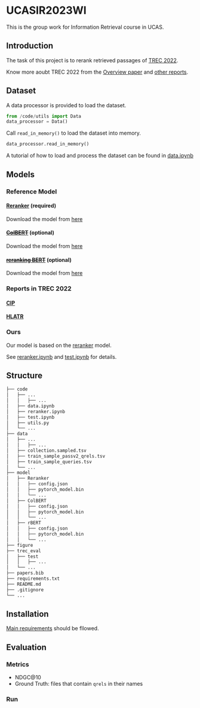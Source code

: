 # UCASIR2023WI

This is the group work for Information Retrieval course in UCAS.

## Introduction

The task of this project is to rerank retrieved passages of [TREC 2022](https://microsoft.github.io/msmarco/TREC-Deep-Learning-2022).

Know more aoubt TREC 2022 from the [Overview paper](https://trec.nist.gov/pubs/trec31/papers/Overview_deep.pdf) and [other reports](https://trec.nist.gov/pubs/trec31/xref.html#deep).

## Dataset

A data processor is provided to load the dataset.

```python
from /code/utils import Data
data_processor = Data()
```
Call `read_in_memory()` to load the dataset into memory.

```python
data_processor.read_in_memory()
```

A tutorial of how to load and process the dataset can be found in [data.ipynb](/code/data.ipynb)

## Models

### Reference Model

#### [Reranker](https://github.com/luyug/Reranker) (required)

Download the model from [here](https://huggingface.co/Luyu/bert-base-mdoc-bm25)

#### [~~ColBERT~~](https://github.com/stanford-futuredata/ColBERT) (optional)

Download the model from [here](https://huggingface.co/colbert-ir/colbertv2.0)

#### [~~reranking BERT~~](https://github.com/nyu-dl/dl4marco-bert) (optional)

Download the model from [here](https://huggingface.co/amberoad/bert-multilingual-passage-reranking-msmarco)

### Reports in TREC 2022

#### [CIP](https://trec.nist.gov/pubs/trec31/papers/CIP.D.pdf)

#### [HLATR](https://trec.nist.gov/pubs/trec31/papers/Ali.D.pdf)

### Ours

Our model is based on the [reranker](#reranker-required) model.

See [reranker.ipynb](/code/reranker.ipynb) and [test.ipynb](/code/test.ipynb) for details.

## Structure

```bash
├── code
│   ├── ...
│   │   ├── ...
│   ├── data.ipynb
│   ├── reranker.ipynb
│   ├── test.ipynb
│   ├── utils.py
│   └── ...
├── data
│   ├── ...
│   │   ├── ...
│   ├── collection.sampled.tsv
│   ├── train_sample_passv2_qrels.tsv
│   ├── train_sample_queries.tsv
│   └── ...
├── model
│   ├── Reranker
│   │   ├── config.json
│   │   ├── pytorch_model.bin
│   │   └── ...
│   ├── ColBERT
│   │   ├── config.json
│   │   ├── pytorch_model.bin
│   │   └── ...
│   ├── rBERT
│   │   ├── config.json
│   │   ├── pytorch_model.bin
│   │   └── ...
├── figure
├── trec_eval
│   ├── test
│   │   ├── ...
│   └── ...
├── papers.bib
├── requirements.txt
├── README.md
├── .gitignore
└── ...
```

## Installation

[Main requirements](https://github.com/luyug/Reranker#installation-and-dependencies) should be fllowed.

## Evaluation

### Metrics

- NDGC@10
- Ground Truth: files that contain `qrels` in their names

### Run
